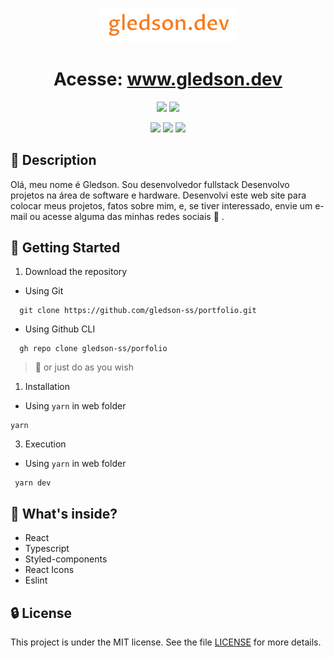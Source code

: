 <p align="center">
  <img alt="Your icon here" src="./assets-README/gledsondev-removebg-preview.png" width="220"/>
</p>
<h1 align="center">
    Acesse: <a href="https://my-portfolio-mu-nine.vercel.app/" target="_blank">www.gledson.dev<a/>
</h1>


<!-- Badges -->
<p align="center">
    <a href="https://my-portfolio-mu-nine.vercel.app/" target="_blank"><img src="https://img.shields.io/website?url=https%3A%2F%2Fmy-portfolio-mu-nine.vercel.app%2F"/><a/>
    <img src="https://img.shields.io/badge/licence-MIT-agree"/>
</p>
<p align="center">
  <img src="https://img.shields.io/github/languages/count/gledson-ss/pokestore?color=orange"/>
  <img src="https://img.shields.io/github/repo-size/gledson-ss/pokestore?color=orange"/>
  <img src="https://img.shields.io/github/stars/gledson-ss/pokestore?color=orange"/>
  
</p>

## 📖 Description
Olá, meu nome é Gledson. Sou desenvolvedor fullstack Desenvolvo projetos na área de software e hardware. Desenvolvi este web site para colocar meus projetos, fatos sobre mim, e, se tiver interessado, envie um e-mail ou acesse alguma das minhas redes sociais 👊 .

## 🚀 Getting Started

1. Download the repository

  - Using Git
```shell
  git clone https://github.com/gledson-ss/portfolio.git
```
  - Using Github CLI
```shell
  gh repo clone gledson-ss/porfolio
```
  > :pushpin: or just do as you wish

1. Installation
  - Using `yarn` in web folder
   ```shell
   yarn
   ```
  

3. Execution
  - Using `yarn` in web folder

  ```shell
   yarn dev
  ```
  

## 🧐 What's inside?

  - React
  - Typescript
  - Styled-components 
  - React Icons
  - Eslint

## 🔒 License

This project is under the MIT license. See the file [LICENSE](LICENSE) for more details.
